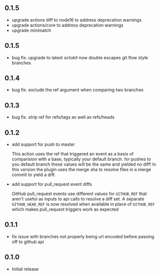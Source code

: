 ## 0.1.5

- upgrade actions diff to node16 to address deprecation warnings
- upgrade actions/core to address deprecation warnings
- upgrade minimatch

## 0.1.5

- bug fix. upgrade to latest octokit now double escapes git flow style branches

## 0.1.4

- bug fix. exclude the ref argument when comparing two branches

## 0.1.3

- bug fix. strip ref for refs/tags as well as refs/heads

## 0.1.2

- add support for push to master

  This action uses the ref that triggered an event as a basis of comparision with a base, typically your default branch. for pushes to you default branch these values will be the same and yielded no diff! In this version the plugin uses the merge sha to resolve files in a merge commit to yield a diff.

- add support for pull_request event diffs

  GitHub pull_request events use different values for `GITHUB_REF`
  that aren't useful as inputs to api calls to resolve a diff set.
  A separate `GITHUB_HEAD_REF` is now resolved when available in place of `GITHUB_REF` which makes pull_request triggers work as expected

## 0.1.1

- fix issue with branches not properly being url encoded before passing off to github api

## 0.1.0

- Initial release
